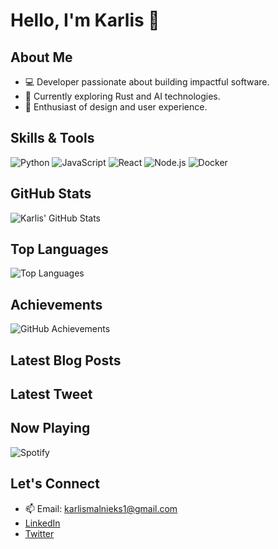# Hello, I'm Karlis 👋

## About Me
- 💻 Developer passionate about building impactful software.
- 🌱 Currently exploring Rust and AI technologies.
- 🎨 Enthusiast of design and user experience.

## Skills & Tools
![Python](https://img.shields.io/badge/-Python-333333?style=flat&logo=python)
![JavaScript](https://img.shields.io/badge/-JavaScript-F7DF1E?style=flat&logo=javascript)
![React](https://img.shields.io/badge/-React-61DAFB?style=flat&logo=react)
![Node.js](https://img.shields.io/badge/-Node.js-339933?style=flat&logo=node.js)
![Docker](https://img.shields.io/badge/-Docker-2496ED?style=flat&logo=docker)

## GitHub Stats
![Karlis' GitHub Stats](https://github-readme-stats.vercel.app/api?username=KarlisM&show_icons=true&theme=radical)

## Top Languages
![Top Languages](https://github-readme-stats.vercel.app/api/top-langs/?username=KarlisM&layout=compact)

## Achievements
![GitHub Achievements](https://github-achievements.vercel.app/api?username=KarlisM)

## Latest Blog Posts
<!-- BLOG-POST-LIST:START -->
<!-- BLOG-POST-LIST:END -->

## Latest Tweet
<!-- TWEET-LIST:START -->
<!-- TWEET-LIST:END -->

## Now Playing
![Spotify](https://spotify-github-profile.vercel.app/api/view?uid=your_spotify_user_id&cover_image=true&theme=default)

## Let's Connect
- 📫 Email: [karlismalnieks1@gmail.com](mailto:karlismalnieks1@gmail.com)
- [LinkedIn](https://www.linkedin.com/in/k%C4%81rlis-m%C4%81lnieks-ab5883270/)
- [Twitter](https://twitter.com/yourusername)
